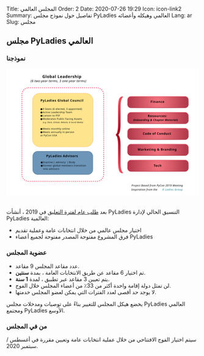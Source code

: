 Title: المجلس العالمي
Order: 2
Date: 2020-07-26 19:29
Icon: icon-link2
Summary: تفاصيل حول نموذج مجلس PyLadies العالمي وهيكله وأعضائه
Lang: ar
Slug: مجلس

## مجلس PyLadies العالمي

### نموذجنا

<div class="float-center container">
  <img src="/images/council/council-structure-II.svg"
     alt="PyLadies governance structure" width="900px" />
</div>

<br>

بعد [طلب عام لفترة التعليق](https://github.com/pyladies/global-organizing/issues/11) في 2019 ، أنشأت PyLadies التنسيق الحالي لإدارة PyLadies العالمية:

- اختيار مجلس عالمي من خلال انتخابات عامة وعملية تقديم
- فرق المشروع مفتوحة المصدر مفتوحة لجميع أعضاء PyLadies

### عضوية المجلس

- عدد مقاعد المجلس 9 مقاعد.
- تم اختيار 6 مقاعد عن طريق الانتخابات العامة ، بمدة **سنتين**.
- يتم تعيين 3 مقاعد عبر تطبيق ، لمدة **1 سنة**.
- لن تمثل دولة إقامة واحدة أكثر من 33٪ من أعضاء المجلس خلال الفوج.
- لا يوجد حد أقصى لعدد الفترات التي يمكن لعضو المجلس خدمتها.

يخضع هيكل المجلس للتغيير بناءً على توصيات ومدخلات مجلس PyLadies العالمي ومجتمع PyLadies الأوسع.

### من في المجلس

سيتم اختيار الفوج الافتتاحي من خلال عملية انتخابات عامة وتعيين مقررة في أغسطس / سبتمبر 2020.
